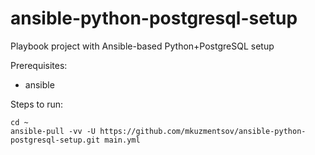 # ansible-python-postgresql-setup
Playbook project with Ansible-based Python+PostgreSQL setup

Prerequisites:

- ansible


Steps to run:

```
cd ~
ansible-pull -vv -U https://github.com/mkuzmentsov/ansible-python-postgresql-setup.git main.yml
```

